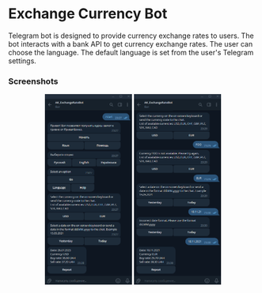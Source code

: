 # Exchange Currency Bot

Telegram bot is designed to provide currency exchange rates to users. The bot interacts with a bank API to get currency exchange rates.
The user can choose the language. The default language is set from the user's Telegram settings.

### Screenshots

<p align="center">
<img  src="./Screenshots/Image 001.png" width="35%">
<img  src="./Screenshots/Image 002.png" width="35%">
</p>
